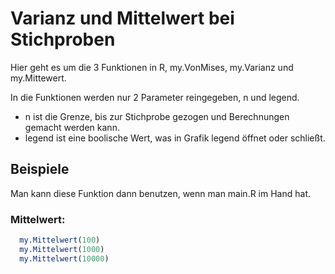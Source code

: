 # Varianz und Mittelwert bei Stichproben

Hier geht es um die 3 Funktionen in R, my.VonMises, my.Varianz und my.Mittewert.

In die Funktionen werden nur 2 Parameter reingegeben, n und legend. 
- n ist die Grenze, bis zur Stichprobe gezogen und Berechnungen gemacht werden kann.
- legend ist eine boolische Wert, was in Grafik legend öffnet oder schließt.


## Beispiele 

Man kann diese Funktion dann benutzen, wenn man main.R im Hand hat.

### Mittelwert:
```R
  my.Mittelwert(100)
  my.Mittelwert(1000)
  my.Mittelwert(10000)
```
